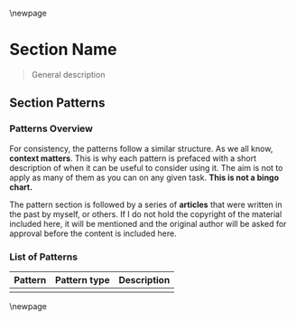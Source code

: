 
\newpage 

# Section Name 

> General description

## Section Patterns 

### Patterns Overview

For consistency, the patterns follow a similar structure.
As we all know, **context matters**. This is why each pattern is prefaced with a short description of 
when it can be useful to consider using it. The aim is not to apply as many of them as you can on any given task.
**This is not a bingo chart.**

The pattern section is followed by a series of **articles** that were written in the past by myself, 
or others. If I do not hold the copyright of the material included here, it will be mentioned and the 
original author will be asked for approval before the content is included here.

### List of Patterns

|Pattern | Pattern type | Description |
|---|---|---|
| | | |

\newpage

